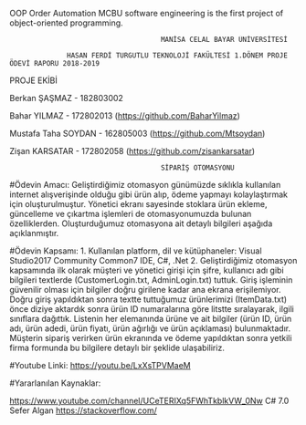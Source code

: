 OOP Order Automation
MCBU software engineering is the first project of object-oriented programming.

                                         MANİSA CELAL BAYAR ÜNİVERSİTESİ

                  HASAN FERDİ TURGUTLU TEKNOLOJİ FAKÜLTESİ 1.DÖNEM PROJE ÖDEVİ RAPORU 2018-2019
PROJE EKİBİ

Berkan ŞAŞMAZ - 182803002

Bahar YILMAZ - 172802013 (https://github.com/BaharYilmaz)

Mustafa Taha SOYDAN - 162805003 (https://github.com/Mtsoydan)

Zişan KARSATAR - 172802058 (https://github.com/zisankarsatar)

                                         SİPARİŞ OTOMASYONU
#Ödevin Amacı: Geliştirdiğimiz otomasyon günümüzde sıklıkla kullanılan internet alışverişinde olduğu gibi ürün alıp, ödeme yapmayı kolaylaştırmak için oluşturulmuştur. Yönetici ekranı sayesinde stoklara ürün ekleme, güncelleme ve çıkartma işlemleri de otomasyonumuzda bulunan özelliklerden. Oluşturduğumuz otomasyona ait detaylı bilgileri aşağıda açıklanmıştır.

#Ödevin Kapsamı: 1. Kullanılan platform, dil ve kütüphaneler: Visual Studio2017 Community Common7 IDE, C#, .Net 2. Geliştirdiğimiz otomasyon kapsamında ilk olarak müşteri ve yönetici girişi için şifre, kullanıcı adı gibi bilgileri textlerde (CustomerLogin.txt, AdminLogin.txt) tuttuk. Giriş işleminin güvenilir olması için bilgiler doğru girilene kadar ana ekrana erişilemiyor. Doğru giriş yapıldıktan sonra textte tuttuğumuz ürünlerimizi (ItemData.txt) önce diziye aktardık sonra ürün ID numaralarına göre litstte sıralayarak, ilgili sınıflara dağıttık. Listenin her elemanında ürüne ve ait bilgiler (ürün ID, ürün adı, ürün adedi, ürün fiyatı, ürün ağırlığı ve ürün açıklaması) bulunmaktadır. Müşterin sipariş verirken ürün ekranında ve ödeme yapıldıktan sonra yetkili firma formunda bu bilgilere detaylı bir şeklide ulaşabiliriz.

#Youtube Linki: https://youtu.be/LxXsTPVMaeM

#Yararlanılan Kaynaklar:

https://www.youtube.com/channel/UCeTERIXq5FWhTkblkVW_0Nw
C# 7.0 Sefer Algan
https://stackoverflow.com/
